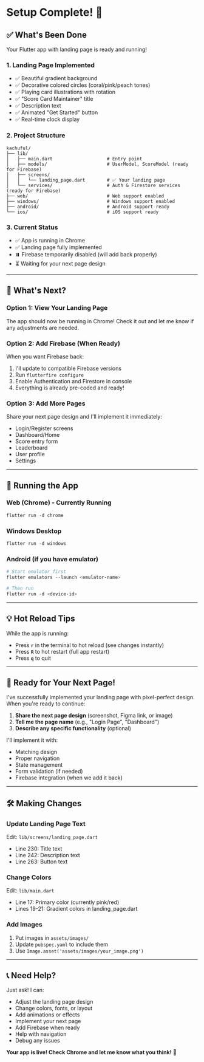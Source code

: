 # Setup Complete! 🎉

## ✅ What's Been Done

Your Flutter app with landing page is ready and running!

### 1. Landing Page Implemented
- ✅ Beautiful gradient background
- ✅ Decorative colored circles (coral/pink/peach tones)
- ✅ Playing card illustrations with rotation
- ✅ "Score Card Maintainer" title
- ✅ Description text
- ✅ Animated "Get Started" button
- ✅ Real-time clock display

### 2. Project Structure
```
kachuful/
├── lib/
│   ├── main.dart                    # Entry point
│   ├── models/                      # UserModel, ScoreModel (ready for Firebase)
│   ├── screens/
│   │   └── landing_page.dart        # ✅ Your landing page
│   └── services/                    # Auth & Firestore services (ready for Firebase)
├── web/                             # Web support enabled
├── windows/                         # Windows support enabled
├── android/                         # Android support ready
└── ios/                             # iOS support ready
```

### 3. Current Status
- ✅ App is running in Chrome
- ✅ Landing page fully implemented
- ⏸️ Firebase temporarily disabled (will add back properly)
- ⏳ Waiting for your next page design

---

## 🎯 What's Next?

### Option 1: View Your Landing Page
The app should now be running in Chrome! Check it out and let me know if any adjustments are needed.

### Option 2: Add Firebase (When Ready)
When you want Firebase back:
1. I'll update to compatible Firebase versions
2. Run `flutterfire configure`
3. Enable Authentication and Firestore in console
4. Everything is already pre-coded and ready!

### Option 3: Add More Pages
Share your next page design and I'll implement it immediately:
- Login/Register screens
- Dashboard/Home
- Score entry form
- Leaderboard
- User profile
- Settings

---

## 🚀 Running the App

### Web (Chrome) - Currently Running
```powershell
flutter run -d chrome
```

### Windows Desktop
```powershell
flutter run -d windows
```

### Android (if you have emulator)
```powershell
# Start emulator first
flutter emulators --launch <emulator-name>

# Then run
flutter run -d <device-id>
```

---

## 💡 Hot Reload Tips

While the app is running:
- Press **`r`** in the terminal to hot reload (see changes instantly)
- Press **`R`** to hot restart (full app restart)
- Press **`q`** to quit

---

## 📱 Ready for Your Next Page!

I've successfully implemented your landing page with pixel-perfect design. When you're ready to continue:

1. **Share the next page design** (screenshot, Figma link, or image)
2. **Tell me the page name** (e.g., "Login Page", "Dashboard")
3. **Describe any specific functionality** (optional)

I'll implement it with:
- Matching design
- Proper navigation
- State management
- Form validation (if needed)
- Firebase integration (when we add it back)

---

## 🛠️ Making Changes

### Update Landing Page Text
Edit: `lib/screens/landing_page.dart`
- Line 230: Title text
- Line 242: Description text
- Line 263: Button text

### Change Colors
Edit: `lib/main.dart`
- Line 17: Primary color (currently pink/red)
- Lines 19-21: Gradient colors in landing_page.dart

### Add Images
1. Put images in `assets/images/`
2. Update `pubspec.yaml` to include them
3. Use `Image.asset('assets/images/your_image.png')`

---

## 📞 Need Help?

Just ask! I can:
- Adjust the landing page design
- Change colors, fonts, or layout
- Add animations or effects
- Implement your next page
- Add Firebase when ready
- Help with navigation
- Debug any issues

**Your app is live! Check Chrome and let me know what you think!** 🚀
